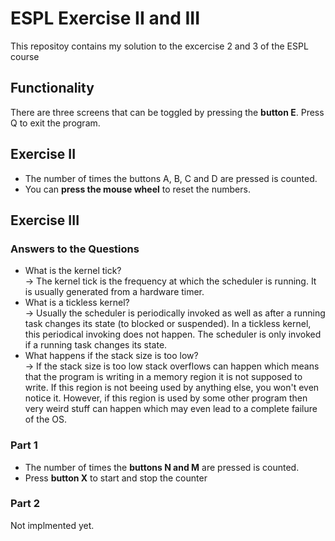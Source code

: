 # ESPL Exercise II and III

This repositoy contains my solution to the excercise 2 and 3 of the ESPL course

## Functionality

There are three screens that can be toggled by pressing the **button E**.
Press Q to exit the program.

## Exercise II

* The number of times the buttons A, B, C and D are pressed is counted.  
* You can **press the mouse wheel** to reset the numbers.  

## Exercise III

### Answers to the Questions
* What is the kernel tick?  
  -> The kernel tick is the frequency at which the scheduler is running. It is usually generated from a hardware timer.  
* What is a tickless kernel?  
  -> Usually the scheduler is periodically invoked as well as after a running task changes its state (to blocked or suspended). In a tickless kernel, this periodical invoking does not happen. The scheduler is only invoked if a running task changes its state.  
* What happens if the stack size is too low?  
  -> If the stack size is too low stack overflows can happen which means that the program is writing in a memory region it is not supposed to write. If this region is not beeing used by anything else, you won't even notice it. However, if this region is used by some other program then very weird stuff can happen which may even lead to a complete failure of the OS.

### Part 1
* The number of times the **buttons N and M** are pressed is counted.
* Press **button X** to start and stop the counter

### Part 2
Not implmented yet.